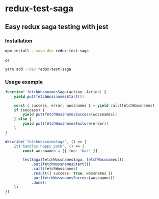# redux-test-saga

## Easy redux saga testing with jest

### Installation
```bash
npm install --save-dev redux-test-saga
```
or
```bash
yarn add --dev redux-test-saga
```

### Usage example

```typescript
function* fetchWossnamesSaga(action: Action) {
    yield put(fetchWossnamesStart())

    const { success, error, wossnames } = yield call(fetchWossnames)
    if (success) {
        yield put(fetchWossnamesSuccess(wossnames))
    } else {
        yield put(fetchWossnamesFailure(error))
    }
}
```

```typescript
describe('fetchWossnameSaga', () => {
    it('handles happy path', () => {
        const wossnames = [{ foo: 'bar' }]

        testSaga(fetchWossnamesSaga, fetchWossnames())
            .put(fetchWossnamesStart())
            .call(fetchWossnames)
            .result({ success: true, wossnames })
            .put(fetchWossnamesSuccess(wossnames))
            .done()
    })
})
```